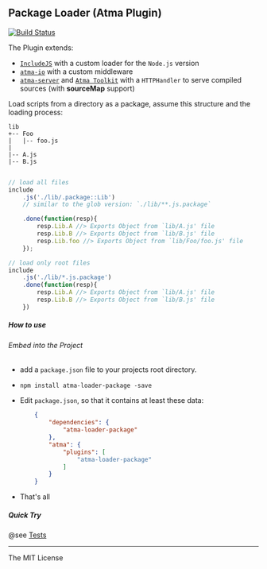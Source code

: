 Package Loader (Atma Plugin)
-----

[![Build Status](https://travis-ci.org/tenbits/atma-loader-package.png?branch=master)](https://travis-ci.org/tenbits/atma-loader-package)

The Plugin extends:
- [`IncludeJS`](https://github.com/atmajs/IncludeJS) with a custom loader for the `Node.js` version
- [`atma-io`](https://github.com/atmajs/atma-io) with a custom middleware
- [`atma-server`](https://github.com/atmajs/atma-server) and [`Atma Toolkit`](https://github.com/atmajs/Atma.Toolkit) with a `HTTPHandler` to serve compiled sources (with **sourceMap** support)


Load scripts from a directory as a package, assume this structure and the loading process:

```
lib
+-- Foo
|   |-- foo.js
|    
|-- A.js
|-- B.js
```

```javascript

// load all files
include
    .js('./lib/.package::Lib') 
    // similar to the glob version: `./lib/**.js.package`

    .done(function(resp){
        resp.Lib.A //> Exports Object from `lib/A.js' file
        resp.Lib.B //> Exports Object from `lib/B.js' file
        resp.Lib.foo //> Exports Object from `lib/Foo/foo.js' file
    });

// load only root files
include
    .js('./lib/*.js.package')
    .done(function(resp){
        resp.Lib.A //> Exports Object from `lib/A.js' file
        resp.Lib.B //> Exports Object from `lib/B.js' file
    })

```




##### How to use

###### Embed into the Project

+ add a `package.json` file to your projects root directory.
+ `npm install atma-loader-package -save`
+ Edit `package.json`, so that it contains at least these data:

    ```json
        {
            "dependencies": {
                "atma-loader-package"
            },
            "atma": {
                "plugins": [
                    "atma-loader-package"
                ]
            }
        }
    ```
+ That's all

##### Quick Try

@see [Tests](https://github.com/tenbits/atma-loader-package/tree/master/test)


----
The MIT License